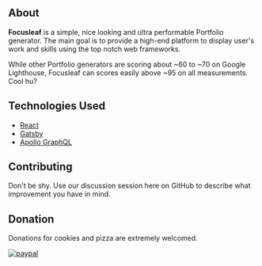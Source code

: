 ## About

**Focusleaf** is a simple, nice looking and ultra performable Portfolio generator. The main goal is to provide a high-end platform to display user's work and skills using the top notch web frameworks.

While other Portfolio generators are scoring about ~60 to ~70 on Google Lighthouse, Focusleaf can scores easily above ~95 on all measurements. Cool hu?

## Technologies Used 

- [React](https://reactjs.org/)
- [Gatsby](https://www.gatsbyjs.com/)
- [Apollo GraphQL](https://www.apollographql.com/)

## Contributing
Don't be shy. Use our discussion session here on GitHub to describe what improvement you have in mind.

## Donation
Donations for cookies and pizza are extremely welcomed.

[![paypal](https://www.paypalobjects.com/en_US/i/btn/btn_donateCC_LG.gif)](https://www.paypal.com/cgi-bin/webscr?cmd=_s-xclick&hosted_button_id=9FKW64V67RKXW&source=url)
